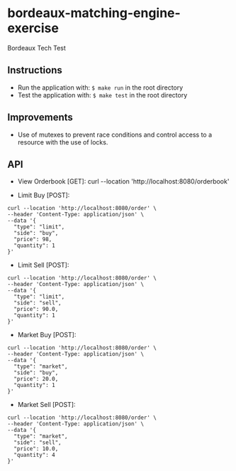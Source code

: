 # bordeaux-matching-engine-exercise
Bordeaux Tech Test

## Instructions
- Run the application with: `$ make run` in the root directory
- Test the application with: `$ make test` in the root directory


## Improvements
- Use of mutexes to prevent race conditions and control access to a resource with the use of locks.

## API

- View Orderbook [GET]: curl --location 'http://localhost:8080/orderbook'

- Limit Buy [POST]: 
```
curl --location 'http://localhost:8080/order' \
--header 'Content-Type: application/json' \
--data '{
  "type": "limit",
  "side": "buy",
  "price": 98,
  "quantity": 1
}'
```

- Limit Sell [POST]:
```
curl --location 'http://localhost:8080/order' \
--header 'Content-Type: application/json' \
--data '{
  "type": "limit",
  "side": "sell",
  "price": 90.0,
  "quantity": 1
}'
```

- Market Buy [POST]:
```
curl --location 'http://localhost:8080/order' \
--header 'Content-Type: application/json' \
--data '{
  "type": "market",
  "side": "buy",
  "price": 20.0,
  "quantity": 1
}'
```

- Market Sell [POST]:
```
curl --location 'http://localhost:8080/order' \
--header 'Content-Type: application/json' \
--data '{
  "type": "market",
  "side": "sell",
  "price": 10.0,
  "quantity": 4
}'
```


